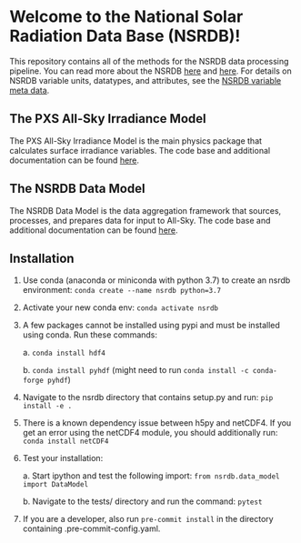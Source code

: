 # Welcome to the National Solar Radiation Data Base (NSRDB)!
This repository contains all of the methods for the NSRDB data processing pipeline. 
You can read more about the NSRDB [here](https://nsrdb.nrel.gov/) and [here](https://www.sciencedirect.com/science/article/pii/S136403211830087X). 
For details on NSRDB variable units, datatypes, and attributes, see the [NSRDB variable meta data](https://github.nrel.gov/PXS/nsrdb/blob/master/config/nsrdb_vars.csv).

## The PXS All-Sky Irradiance Model
The PXS All-Sky Irradiance Model is the main physics package that calculates surface irradiance variables. 
The code base and additional documentation can be found [here](https://github.nrel.gov/PXS/nsrdb/tree/master/nsrdb/all_sky).

## The NSRDB Data Model
The NSRDB Data Model is the data aggregation framework that sources, processes, and prepares data for input to All-Sky. 
The code base and additional documentation can be found [here](https://github.nrel.gov/PXS/nsrdb/tree/master/nsrdb/data_model).

## Installation
1. Use conda (anaconda or miniconda with python 3.7) to create an nsrdb environment: `conda create --name nsrdb python=3.7`
2. Activate your new conda env: `conda activate nsrdb`
3. A few packages cannot be installed using pypi and must be installed using conda. Run these commands:

    a. `conda install hdf4`
    
    b. `conda install pyhdf` (might need to run `conda install -c conda-forge pyhdf`)

4. Navigate to the nsrdb directory that contains setup.py and run: `pip install -e .`
5. There is a known dependency issue between h5py and netCDF4. If you get an error using the netCDF4 module, you should additionally run: `conda install netCDF4`
4. Test your installation:
    
    a. Start ipython and test the following import: `from nsrdb.data_model import DataModel`

    b. Navigate to the tests/ directory and run the command: `pytest`
5. If you are a developer, also run `pre-commit install` in the directory containing .pre-commit-config.yaml.
